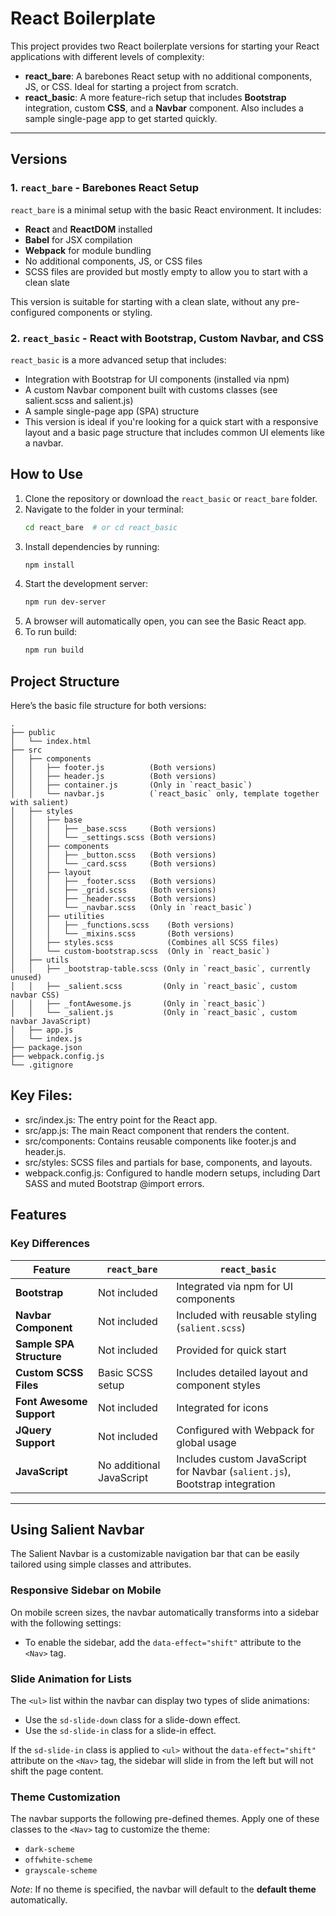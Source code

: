 # React Boilerplate

This project provides two React boilerplate versions for starting your React applications with different levels of complexity:

- **react_bare**: A barebones React setup with no additional components, JS, or CSS. Ideal for starting a project from scratch.
- **react_basic**: A more feature-rich setup that includes **Bootstrap** integration, custom **CSS**, and a **Navbar** component. Also includes a sample single-page app to get started quickly.

---

## Versions

### 1. `react_bare` - Barebones React Setup

`react_bare` is a minimal setup with the basic React environment. It includes:

- **React** and **ReactDOM** installed
- **Babel** for JSX compilation
- **Webpack** for module bundling
- No additional components, JS, or CSS files
- SCSS files are provided but mostly empty to allow you to start with a clean slate

This version is suitable for starting with a clean slate, without any pre-configured components or styling.

### 2. `react_basic` - React with Bootstrap, Custom Navbar, and CSS

`react_basic` is a more advanced setup that includes:

- Integration with Bootstrap for UI components (installed via npm)
- A custom Navbar component built with customs classes (see salient.scss and salient.js)
- A sample single-page app (SPA) structure
- This version is ideal if you're looking for a quick start with a responsive layout and a basic page structure that includes common UI elements like a navbar.

## How to Use
1. Clone the repository or download the `react_basic` or `react_bare` folder.
2. Navigate to the folder in your terminal:
   ```bash
   cd react_bare  # or cd react_basic
3. Install dependencies by running:
   ```bash
   npm install
4. Start the development server:
   ```bash
   npm run dev-server
5. A browser will automatically open, you can see the Basic React app.
6. To run build:
   ```bash
   npm run build

## Project Structure
Here’s the basic file structure for both versions:

```plaintext
.
├── public
│   └── index.html
├── src
│   ├── components
│   │   ├── footer.js          (Both versions)
│   │   ├── header.js          (Both versions)
│   │   ├── container.js       (Only in `react_basic`)
│   │   └── navbar.js          (`react_basic` only, template together with salient)
│   ├── styles
│   │   ├── base
│   │   │   ├── _base.scss     (Both versions)
│   │   │   └── _settings.scss (Both versions)
│   │   ├── components
│   │   │   ├── _button.scss   (Both versions)
│   │   │   └── _card.scss     (Both versions)
│   │   ├── layout
│   │   │   ├── _footer.scss   (Both versions)
│   │   │   ├── _grid.scss     (Both versions)
│   │   │   ├── _header.scss   (Both versions)
│   │   │   └── _navbar.scss   (Only in `react_basic`)
│   │   ├── utilities
│   │   │   ├── _functions.scss    (Both versions)
│   │   │   └── _mixins.scss       (Both versions)
│   │   ├── styles.scss            (Combines all SCSS files)
│   │   └── custom-bootstrap.scss  (Only in `react_basic`)
│   ├── utils
│   │   ├── _bootstrap-table.scss (Only in `react_basic`, currently unused)
│   │   ├── _salient.scss         (Only in `react_basic`, custom navbar CSS)
│   │   ├── _fontAwesome.js       (Only in `react_basic`)
│   │   └── _salient.js           (Only in `react_basic`, custom navbar JavaScript)
│   ├── app.js
│   └── index.js
├── package.json
├── webpack.config.js
└── .gitignore
```

## Key Files:
- src/index.js: The entry point for the React app.
- src/app.js: The main React component that renders the content.
- src/components: Contains reusable components like footer.js and header.js.
- src/styles: SCSS files and partials for base, components, and layouts.
- webpack.config.js: Configured to handle modern setups, including Dart SASS and muted Bootstrap @import errors.

## Features
### Key Differences
| Feature                 | `react_bare`                        | `react_basic`                                   |
|-------------------------|--------------------------------------|------------------------------------------------|
| **Bootstrap**           | Not included                       | Integrated via npm for UI components                             |
| **Navbar Component**    | Not included                       | Included with reusable styling (`salient.scss`)|
| **Sample SPA Structure**| Not included                       | Provided for quick start                       |
| **Custom SCSS Files**   | Basic SCSS setup                   | Includes detailed layout and component styles  |
| **Font Awesome Support**| Not included                       | Integrated for icons                           |
| **JQuery Support**      | Not included                       | Configured with Webpack for global usage       |
| **JavaScript**          | No additional JavaScript           | Includes custom JavaScript for Navbar (`salient.js`), Bootstrap integration |

---

## Using Salient Navbar

The Salient Navbar is a customizable navigation bar that can be easily tailored using simple classes and attributes.

### Responsive Sidebar on Mobile
On mobile screen sizes, the navbar automatically transforms into a sidebar with the following settings:
- To enable the sidebar, add the `data-effect="shift"` attribute to the `<Nav>` tag.

### Slide Animation for Lists
The `<ul>` list within the navbar can display two types of slide animations:
- Use the `sd-slide-down` class for a slide-down effect.
- Use the `sd-slide-in` class for a slide-in effect.

If the `sd-slide-in` class is applied to `<ul>` without the `data-effect="shift"` attribute on the `<Nav>` tag, the sidebar will slide in from the left but will not shift the page content.

### Theme Customization
The navbar supports the following pre-defined themes. Apply one of these classes to the `<Nav>` tag to customize the theme:
- `dark-scheme`
- `offwhite-scheme`
- `grayscale-scheme`

*Note*: If no theme is specified, the navbar will default to the **default theme** automatically.




